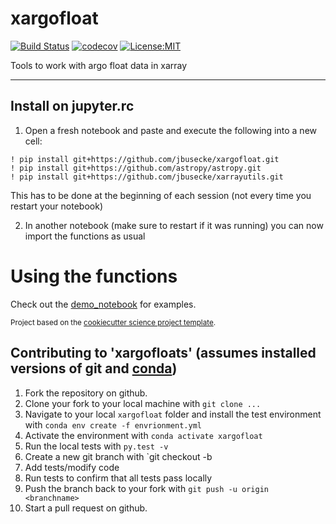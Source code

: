 xargofloat
==============================
[![Build Status](https://travis-ci.com/jbusecke/xargofloat.svg?branch=master)](https://travis-ci.com/jbusecke/xargofloat)
[![codecov](https://codecov.io/gh/jbusecke/xargofloat/branch/master/graph/badge.svg)](https://codecov.io/gh/jbusecke/xargofloat)
[![License:MIT](https://img.shields.io/badge/License-MIT-lightgray.svg?style=flt-square)](https://opensource.org/licenses/MIT)

Tools to work with argo float data in xarray

--------

## Install on jupyter.rc

1. Open a fresh notebook and paste and execute the following into a new cell:
```
! pip install git+https://github.com/jbusecke/xargofloat.git
! pip install git+https://github.com/astropy/astropy.git
! pip install git+https://github.com/jbusecke/xarrayutils.git
```
This has to be done at the beginning of each session (not every time you restart your notebook)

2. In another notebook (make sure to restart if it was running) you can now import the functions as usual

# Using the functions
Check out the [demo_notebook](notebooks/demo.ipynb) for examples.


<p><small>Project based on the <a target="_blank" href="https://github.com/jbusecke/cookiecutter-science-project">cookiecutter science project template</a>.</small></p>


## Contributing to 'xargofloats' (assumes installed versions of git and [conda](https://docs.conda.io/en/latest/miniconda.html))
1. Fork the repository on github.
2. Clone your fork to your local machine with `git clone ...`
3. Navigate to your local `xargofloat` folder and install the test environment with `conda env create -f envrionment.yml`
4. Activate the environment with `conda activate xargofloat`
5. Run the local tests with `py.test -v`
6. Create a new git branch with `git checkout -b <branchname>
7. Add tests/modify code
8. Run tests to confirm that all tests pass locally
9. Push the branch back to your fork with `git push -u origin <branchname>`
10. Start a pull request on github.
